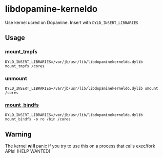 # libdopamine-kerneldo

Use kernel ucred on Dopamine. Insert with `DYLD_INSERT_LIBRARIES`

## Usage

### mount_tmpfs
```
DYLD_INSERT_LIBRARIES=/var/jb/usr/lib/libdopaminekerneldo.dylib mount_tmpfs /cores

```

### unmount
```
DYLD_INSERT_LIBRARIES=/var/jb/usr/lib/libdopaminekerneldo.dylib umount /cores

```

### [mount_bindfs](https://github.com/Halo-Michael/bindfs)
```
DYLD_INSERT_LIBRARIES=/var/jb/usr/lib/libdopaminekerneldo.dylib mount_bindfs -o ro /bin /cores

```

## Warning

The kernel **will** panic if you try to use this on a process that calls exec/fork APIs! (HELP WANTED)

